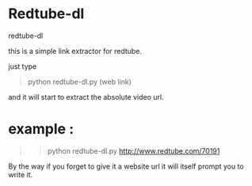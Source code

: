 Redtube-dl
==========

redtube-dl

this is a simple link extractor for redtube.

just type 
>python redtube-dl.py (web link) 

and it will start to extract the absolute video url.

example :
=========
>>python redtube-dl.py http://www.redtube.com/70191

By the way if you forget to give it a website url it will itself prompt you to write it.
